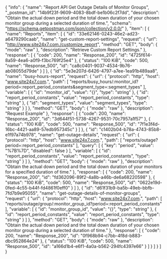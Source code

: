 {
  "info": {
    "name": "Report API Get Outage Details of Monitor Groups",
    "_postman_id": "14b9f23f-9609-4083-8bdf-be1b06c2f7dd",
    "description": "Obtain the actual down period and the total down duration of your chosen monitor group during a selected duration of time.",
    "schema": "https://schema.getpostman.com/json/collection/v2.0.0/"
  },
  "item": [
    {
      "name": "Reports",
      "item": [
        {
          "id": "33e62146-0243-46e2-ad23-a6479290caab",
          "name": "get-custom-report-settings",
          "request": {
            "url": "http://www.site24x7.com./customize_report",
            "method": "GET",
            "body": {
              "mode": "raw"
            },
            "description": "Retrieve Custom Report Settings."
          },
          "response": [
            {
              "code": 200,
              "name": "Response_200",
              "id": "4725f614-8a59-4ea6-a0f9-f3bc769f25e4"
            },
            {
              "status": "100 KiB",
              "code": 500,
              "name": "Response_500",
              "id": "ca8c0401-9037-4534-9b76-ab08055d79de"
            }
          ]
        },
        {
          "id": "5e3e207d-6426-4797-a7ee-1ea91b489aa8",
          "name": "busy-hours-report",
          "request": {
            "url": {
              "protocol": "http",
              "host": "www.site24x7.com.",
              "path": [
                "reports/busy_hours/:monitor_id?period=:report_period_constants&segment_type=:segment_types"
              ],
              "variable": [
                {
                  "id": "monitor_id",
                  "value": "{}",
                  "type": "string"
                },
                {
                  "id": "report_period_constants",
                  "value": "report_period_constants",
                  "type": "string"
                },
                {
                  "id": "segment_types",
                  "value": "segment_types",
                  "type": "string"
                }
              ]
            },
            "method": "GET",
            "body": {
              "mode": "raw"
            },
            "description": "Request Example"
          },
          "response": [
            {
              "code": 200,
              "name": "Response_200",
              "id": "3d644f51-5738-4267-9531-70c7957a1f57"
            },
            {
              "status": "100 KiB",
              "code": 500,
              "name": "Response_500",
              "id": "7f1e3f4d-16bc-4421-aa89-57edb957345c"
            }
          ]
        },
        {
          "id": "c1402b04-b78a-4743-85b8-e1f97a74b978",
          "name": "get-outage-details",
          "request": {
            "url": {
              "protocol": "http",
              "host": "www.site24x7.com.",
              "path": [
                "reports/outage?period=:report_period_constants"
              ],
              "query": [
                {
                  "key": "period",
                  "value": "%7B%7D",
                  "disabled": false
                }
              ],
              "variable": [
                {
                  "id": "report_period_constants",
                  "value": "report_period_constants",
                  "type": "string"
                }
              ]
            },
            "method": "GET",
            "body": {
              "mode": "raw"
            },
            "description": "Obtain the actual down period and the total down duration of your monitors for a specified duration of time."
          },
          "response": [
            {
              "code": 200,
              "name": "Response_200",
              "id": "fd362096-89f2-4a8b-a46b-de6a68220598"
            },
            {
              "status": "100 KiB",
              "code": 500,
              "name": "Response_500",
              "id": "0622e19d-0fed-4c55-b44f-fd4861f0eff0"
            }
          ]
        },
        {
          "id": "d61f31b9-ba5b-49eb-bbfb-7fd7b9e95055",
          "name": "get-outage-details-of-monitor-groups",
          "request": {
            "url": {
              "protocol": "http",
              "host": "www.site24x7.com.",
              "path": [
                "reports/outage/group/:monitor_group_id?period=:report_period_constants"
              ],
              "variable": [
                {
                  "id": "monitor_group_id",
                  "value": "{}",
                  "type": "string"
                },
                {
                  "id": "report_period_constants",
                  "value": "report_period_constants",
                  "type": "string"
                }
              ]
            },
            "method": "GET",
            "body": {
              "mode": "raw"
            },
            "description": "Obtain the actual down period and the total down duration of your chosen monitor group during a selected duration of time."
          },
          "response": [
            {
              "code": 200,
              "name": "Response_200",
              "id": "0f968b94-c7bb-4f8d-b883-dbc952864e24"
            },
            {
              "status": "100 KiB",
              "code": 500,
              "name": "Response_500",
              "id": "a166d1b4-e6f1-4a0a-b562-294fc4397e66"
            }
          ]
        }
      ]
    }
  ]
}